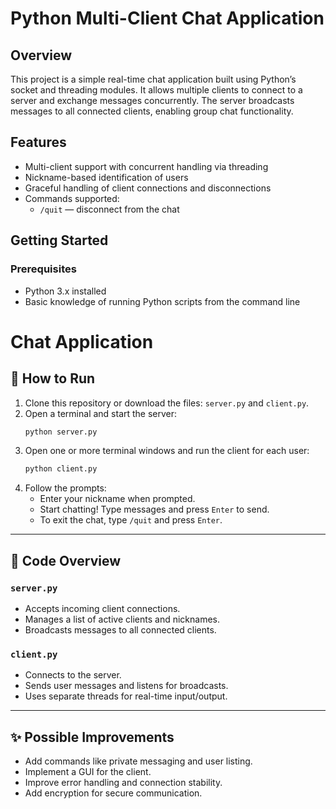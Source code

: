 # Python Multi-Client Chat Application

## Overview
This project is a simple real-time chat application built using Python’s socket and threading modules. It allows multiple clients to connect to a server and exchange messages concurrently. The server broadcasts messages to all connected clients, enabling group chat functionality.

## Features
- Multi-client support with concurrent handling via threading
- Nickname-based identification of users
- Graceful handling of client connections and disconnections
- Commands supported:
  - `/quit` — disconnect from the chat

## Getting Started

### Prerequisites
- Python 3.x installed
- Basic knowledge of running Python scripts from the command line

# Chat Application

## 🚀 How to Run

1. Clone this repository or download the files: `server.py` and `client.py`.
2. Open a terminal and start the server:
   ```bash
   python server.py
   ```
3. Open one or more terminal windows and run the client for each user:
   ```bash
   python client.py
   ```
4. Follow the prompts:
   - Enter your nickname when prompted.
   - Start chatting! Type messages and press `Enter` to send.
   - To exit the chat, type `/quit` and press `Enter`.

---

## 🧠 Code Overview

### `server.py`
- Accepts incoming client connections.
- Manages a list of active clients and nicknames.
- Broadcasts messages to all connected clients.

### `client.py`
- Connects to the server.
- Sends user messages and listens for broadcasts.
- Uses separate threads for real-time input/output.

---

## ✨ Possible Improvements

- Add commands like private messaging and user listing.
- Implement a GUI for the client.
- Improve error handling and connection stability.
- Add encryption for secure communication.

